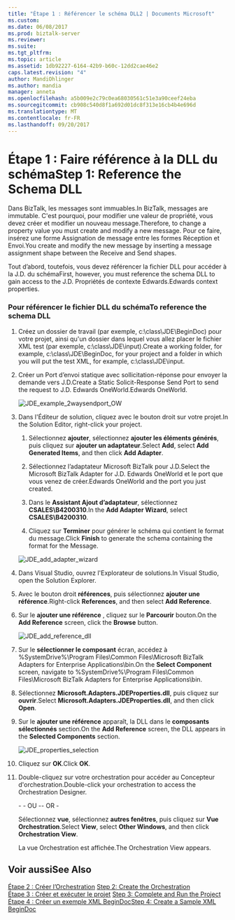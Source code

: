 ```yaml
---
title: "Étape 1 : Référencer le schéma DLL2 | Documents Microsoft"
ms.custom: 
ms.date: 06/08/2017
ms.prod: biztalk-server
ms.reviewer: 
ms.suite: 
ms.tgt_pltfrm: 
ms.topic: article
ms.assetid: 1db92227-6164-42b9-b60c-12dd2cae46e2
caps.latest.revision: "4"
author: MandiOhlinger
ms.author: mandia
manager: anneta
ms.openlocfilehash: a5b009e2c79c0ea68030561c51e3a90ceef24eba
ms.sourcegitcommit: cb908c540d8f1a692d01dc8f313e16cb4b4e696d
ms.translationtype: MT
ms.contentlocale: fr-FR
ms.lasthandoff: 09/20/2017
---
```

# <a name="step-1-reference-the-schema-dll"></a><span data-ttu-id="9b789-102">Étape 1 : Faire référence à la DLL du schéma</span><span class="sxs-lookup"><span data-stu-id="9b789-102">Step 1: Reference the Schema DLL</span></span>
<span data-ttu-id="9b789-103">Dans BizTalk, les messages sont immuables.</span><span class="sxs-lookup"><span data-stu-id="9b789-103">In BizTalk, messages are immutable.</span></span> <span data-ttu-id="9b789-104">C'est pourquoi, pour modifier une valeur de propriété, vous devez créer et modifier un nouveau message.</span><span class="sxs-lookup"><span data-stu-id="9b789-104">Therefore, to change a property value you must create and modify a new message.</span></span> <span data-ttu-id="9b789-105">Pour ce faire, insérez une forme Assignation de message entre les formes Réception et Envoi.</span><span class="sxs-lookup"><span data-stu-id="9b789-105">You create and modify the new message by inserting a message assignment shape between the Receive and Send shapes.</span></span>  
  
 <span data-ttu-id="9b789-106">Tout d’abord, toutefois, vous devez référencer la fichier DLL pour accéder à la J.D. du schéma</span><span class="sxs-lookup"><span data-stu-id="9b789-106">First, however, you must reference the schema DLL to gain access to the J.D.</span></span> <span data-ttu-id="9b789-107">Propriétés de contexte Edwards.</span><span class="sxs-lookup"><span data-stu-id="9b789-107">Edwards context properties.</span></span>  
  
### <a name="to-reference-the-schema-dll"></a><span data-ttu-id="9b789-108">Pour référencer le fichier DLL du schéma</span><span class="sxs-lookup"><span data-stu-id="9b789-108">To reference the schema DLL</span></span>  
  
1.  <span data-ttu-id="9b789-109">Créez un dossier de travail (par exemple, c:\class\JDE\BeginDoc) pour votre projet, ainsi qu'un dossier dans lequel vous allez placer le fichier XML test (par exemple, c:\class\JDE\input).</span><span class="sxs-lookup"><span data-stu-id="9b789-109">Create a working folder, for example, c:\class\JDE\BeginDoc, for your project and a folder in which you will put the test XML, for example, c:\class\JDE\input.</span></span>  
  
2.  <span data-ttu-id="9b789-110">Créer un Port d’envoi statique avec sollicitation-réponse pour envoyer la demande vers J.D.</span><span class="sxs-lookup"><span data-stu-id="9b789-110">Create a Static Solicit-Response Send Port to send the request to J.D.</span></span> <span data-ttu-id="9b789-111">Edwards OneWorld.</span><span class="sxs-lookup"><span data-stu-id="9b789-111">Edwards OneWorld.</span></span>  
  
     ![](../core/media/jde-example-2waysendport-ow.gif "JDE_example_2waysendport_OW")  
  
3.  <span data-ttu-id="9b789-112">Dans l'Éditeur de solution, cliquez avec le bouton droit sur votre projet.</span><span class="sxs-lookup"><span data-stu-id="9b789-112">In the Solution Editor, right-click your project.</span></span>  
  
    1.  <span data-ttu-id="9b789-113">Sélectionnez **ajouter**, sélectionnez **ajouter les éléments générés**, puis cliquez sur **ajouter un adaptateur**.</span><span class="sxs-lookup"><span data-stu-id="9b789-113">Select **Add**, select **Add Generated Items**, and then click **Add Adapter**.</span></span>  
  
    2.  <span data-ttu-id="9b789-114">Sélectionnez l’adaptateur Microsoft BizTalk pour J.D.</span><span class="sxs-lookup"><span data-stu-id="9b789-114">Select the Microsoft BizTalk Adapter for J.D.</span></span> <span data-ttu-id="9b789-115">Edwards OneWorld et le port que vous venez de créer.</span><span class="sxs-lookup"><span data-stu-id="9b789-115">Edwards OneWorld and the port you just created.</span></span>  
  
    3.  <span data-ttu-id="9b789-116">Dans le **Assistant Ajout d’adaptateur**, sélectionnez **CSALES\B4200310**.</span><span class="sxs-lookup"><span data-stu-id="9b789-116">In the **Add Adapter Wizard**, select **CSALES\B4200310**.</span></span>  
  
    4.  <span data-ttu-id="9b789-117">Cliquez sur **Terminer** pour générer le schéma qui contient le format du message.</span><span class="sxs-lookup"><span data-stu-id="9b789-117">Click **Finish** to generate the schema containing the format for the Message.</span></span>  
  
     ![](../core/media/jde-add-adapter-wizard.gif "JDE_add_adapter_wizard")  
  
4.  <span data-ttu-id="9b789-118">Dans Visual Studio, ouvrez l'Explorateur de solutions.</span><span class="sxs-lookup"><span data-stu-id="9b789-118">In Visual Studio, open the Solution Explorer.</span></span>  
  
5.  <span data-ttu-id="9b789-119">Avec le bouton droit **références**, puis sélectionnez **ajouter une référence**.</span><span class="sxs-lookup"><span data-stu-id="9b789-119">Right-click **References**, and then select **Add Reference**.</span></span>  
  
6.  <span data-ttu-id="9b789-120">Sur le **ajouter une référence** , cliquez sur le **Parcourir** bouton.</span><span class="sxs-lookup"><span data-stu-id="9b789-120">On the **Add Reference** screen, click the **Browse** button.</span></span>  
  
     ![](../core/media/jde-add-reference-dll.gif "JDE_add_reference_dll")  
  
7.  <span data-ttu-id="9b789-121">Sur le **sélectionner le composant** écran, accédez à %SystemDrive%\Program Files\Common Files\Microsoft BizTalk Adapters for Enterprise Applications\bin.</span><span class="sxs-lookup"><span data-stu-id="9b789-121">On the **Select Component** screen, navigate to %SystemDrive%\Program Files\Common Files\Microsoft BizTalk Adapters for Enterprise Applications\bin.</span></span>  
  
8.  <span data-ttu-id="9b789-122">Sélectionnez **Microsoft.Adapters.JDEProperties.dll**, puis cliquez sur **ouvrir**.</span><span class="sxs-lookup"><span data-stu-id="9b789-122">Select **Microsoft.Adapters.JDEProperties.dll**, and then click **Open**.</span></span>  
  
9. <span data-ttu-id="9b789-123">Sur le **ajouter une référence** apparaît, la DLL dans le **composants sélectionnés** section.</span><span class="sxs-lookup"><span data-stu-id="9b789-123">On the **Add Reference** screen, the DLL appears in the **Selected Components** section.</span></span>  
  
     ![](../core/media/jde-properties-selection.gif "JDE_properties_selection")  
  
10. <span data-ttu-id="9b789-124">Cliquez sur **OK**.</span><span class="sxs-lookup"><span data-stu-id="9b789-124">Click **OK**.</span></span>  
  
11. <span data-ttu-id="9b789-125">Double-cliquez sur votre orchestration pour accéder au Concepteur d'orchestration.</span><span class="sxs-lookup"><span data-stu-id="9b789-125">Double-click your orchestration to access the Orchestration Designer.</span></span>  
  
     <span data-ttu-id="9b789-126">\- - OU -</span><span class="sxs-lookup"><span data-stu-id="9b789-126">\- OR -</span></span>  
  
     <span data-ttu-id="9b789-127">Sélectionnez **vue**, sélectionnez **autres fenêtres**, puis cliquez sur **Vue Orchestration**.</span><span class="sxs-lookup"><span data-stu-id="9b789-127">Select **View**, select **Other Windows**, and then click **Orchestration View**.</span></span>  
  
     <span data-ttu-id="9b789-128">La vue Orchestration est affichée.</span><span class="sxs-lookup"><span data-stu-id="9b789-128">The Orchestration View appears.</span></span>  
  
## <a name="see-also"></a><span data-ttu-id="9b789-129">Voir aussi</span><span class="sxs-lookup"><span data-stu-id="9b789-129">See Also</span></span>  
 <span data-ttu-id="9b789-130">[Étape 2 : Créer l’Orchestration](../core/step-2-create-the-orchestration1.md) </span><span class="sxs-lookup"><span data-stu-id="9b789-130">[Step 2: Create the Orchestration](../core/step-2-create-the-orchestration1.md) </span></span>  
 <span data-ttu-id="9b789-131">[Étape 3 : Créer et exécuter le projet](../core/step-3-complete-and-run-the-project2.md) </span><span class="sxs-lookup"><span data-stu-id="9b789-131">[Step 3: Complete and Run the Project](../core/step-3-complete-and-run-the-project2.md) </span></span>  
 [<span data-ttu-id="9b789-132">Étape 4 : Créer un exemple XML BeginDoc</span><span class="sxs-lookup"><span data-stu-id="9b789-132">Step 4: Create a Sample XML BeginDoc</span></span>](../core/step-4-create-a-sample-xml-begindoc1.md)